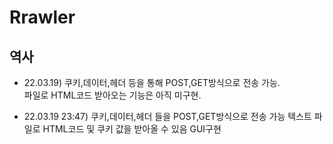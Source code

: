 # Rrawler

## 역사
- 22.03.19) 쿠키,데이터,헤더 등을 통해 POST,GET방식으로 전송 가능.   
파일로 HTML코드 받아오는 기능은 아직 미구현.      
   
- 22.03.19 23:47) 쿠키,데이터,헤더 들을 POST,GET방식으로 전송 가능
텍스트 파일로 HTML코드 및 쿠키 값을 받아올 수 있음
GUI구현
